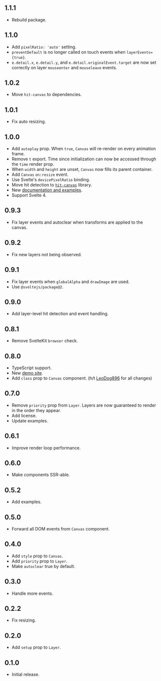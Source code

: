 ## 1.1.1

- Rebuild package.

## 1.1.0

- Add `pixelRatio: 'auto'` setting.
- `preventDefault` is no longer called on touch events when `layerEvents={true}`.
- `e.detail.x`, `e.detail.y`, and `e.detail.originalEvent.target` are now set correctly on layer `mouseenter` and `mouseleave` events.

## 1.0.2

- Move `hit-canvas` to dependencies.

## 1.0.1

- Fix auto resizing.

## 1.0.0

- Add `autoplay` prop. When `true`, `Canvas` will re-render on every animation frame.
- Remove `t` export. Time since initialization can now be accessed through the `time` render prop.
- When `width` and `height` are unset, `Canvas` now fills its parent container.
- Add `Canvas` `on:resize` event.
- Use Svelte's `devicePixelRatio` binding.
- Move hit detection to [`hit-canvas`](https://npmjs.com/package/hit-canvas) library.
- New [documentation and examples](https://dnass.github.io/svelte-canvas).
- Support Svelte 4.

## 0.9.3

- Fix layer events and autoclear when transforms are applied to the canvas.

## 0.9.2

- Fix new layers not being observed.

## 0.9.1

- Fix layer events when `globalAlpha` and `drawImage` are used.
- Use `@sveltejs/package@2`.

## 0.9.0

- Add layer-level hit detection and event handling.

## 0.8.1

- Remove SvelteKit `browser` check.

## 0.8.0

- TypeScript support.
- New [demo site](https://dnass.github.io/svelte-canvas/).
- Add `class` prop to `Canvas` component. (h/t [LeoDog896](https://github.com/LeoDog896) for all changes)

## 0.7.0

- Remove `priority` prop from `Layer`. Layers are now guaranteed to render in the order they appear.
- Add license.
- Update examples.

## 0.6.1

- Improve render loop performance.

## 0.6.0

- Make components SSR-able.

## 0.5.2

- Add examples.

## 0.5.0

- Forward all DOM events from `Canvas` component.

## 0.4.0

- Add `style` prop to `Canvas`.
- Add `priority` prop to `Layer`.
- Make `autoclear` true by default.

## 0.3.0

- Handle more events.

## 0.2.2

- Fix resizing.

## 0.2.0

- Add `setup` prop to `Layer`.

## 0.1.0

- Initial release.
